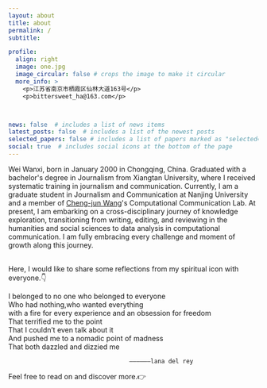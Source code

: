 ```yaml
---
layout: about
title: about
permalink: /
subtitle: 

profile:
  align: right
  image: one.jpg
  image_circular: false # crops the image to make it circular
  more_info: >
    <p>江苏省南京市栖霞区仙林大道163号</p>
    <p>bittersweet_ha@163.com</p>



news: false  # includes a list of news items
latest_posts: false  # includes a list of the newest posts
selected_papers: false # includes a list of papers marked as "selected={true}"
social: true  # includes social icons at the bottom of the page
---
```



Wei Wanxi, born in January 2000 in Chongqing, China. Graduated with a bachelor's degree in Journalism from Xiangtan University, where I received systematic training in journalism and communication. Currently, I am a graduate student in Journalism and Communication at Nanjing University and a member of [Cheng-jun Wang](https://socratesclub.github.io/)'s Computational Communication Lab. At present, I am embarking on a cross-disciplinary journey of knowledge exploration, transitioning from writing, editing, and reviewing in the humanities and social sciences to data analysis in computational communication. I am fully embracing every challenge and moment of growth along this journey.

<br>
Here, I would like to share some reflections from my spiritual icon with everyone.👇

I belonged to no one who belonged to everyone<br>Who had nothing,who wanted everything<br>with a fire for every experience and an obsession for freedom<br>That terrified me to the point<br>That I couldn’t even talk about it<br>And pushed me to a nomadic point of madness<br>That both dazzled and dizzied me

                                      ——————lana del rey



Feel free to read on and discover more.👉
